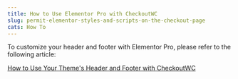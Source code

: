 ```yaml
---
title: How to Use Elementor Pro with CheckoutWC
slug: permit-elementor-styles-and-scripts-on-the-checkout-page
cats: How To
---
```


<p>To customize your header and footer with Elementor Pro, please refer to the following article:</p>
<p><a href="https://kb.checkoutwc.com/article/59-how-to-use-your-themes-header-and-footer-with-checkoutwc">How to Use Your Theme's Header and Footer with CheckoutWC</a></p>

